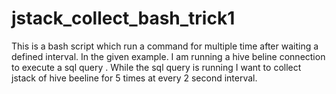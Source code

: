# jstack_collect_bash_trick1
This is a bash script which run a command for multiple time after waiting a defined interval.
In the given example.  I am running a hive beline connection to execute a sql query . 
While the sql query is running I want to collect jstack of hive beeline for 5 times at every 2 second interval.
